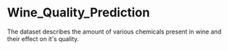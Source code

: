 # Wine_Quality_Prediction
The dataset describes the amount of various chemicals present in wine and their effect on it's quality.
